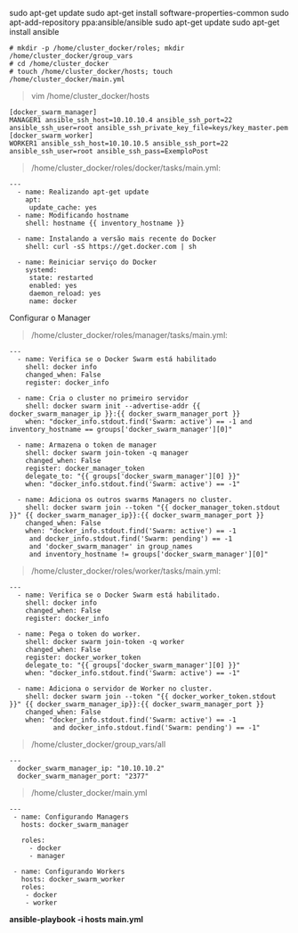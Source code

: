 sudo apt-get update
sudo apt-get install software-properties-common
sudo apt-add-repository ppa:ansible/ansible
sudo apt-get update
sudo apt-get install ansible

```console
# mkdir -p /home/cluster_docker/roles; mkdir /home/cluster_docker/group_vars
# cd /home/cluster_docker
# touch /home/cluster_docker/hosts; touch /home/cluster_docker/main.yml
```

>vim /home/cluster_docker/hosts

```
[docker_swarm_manager]
MANAGER1 ansible_ssh_host=10.10.10.4 ansible_ssh_port=22 ansible_ssh_user=root ansible_ssh_private_key_file=keys/key_master.pem
[docker_swarm_worker]
WORKER1 ansible_ssh_host=10.10.10.5 ansible_ssh_port=22 ansible_ssh_user=root ansible_ssh_pass=ExemploPost
```
 
 >/home/cluster_docker/roles/docker/tasks/main.yml:

```
---
  - name: Realizando apt-get update
    apt:
     update_cache: yes
  - name: Modificando hostname
    shell: hostname {{ inventory_hostname }}

  - name: Instalando a versão mais recente do Docker
    shell: curl -sS https://get.docker.com | sh

  - name: Reiniciar serviço do Docker
    systemd:
     state: restarted
     enabled: yes
     daemon_reload: yes
     name: docker
```


Configurar o Manager
>/home/cluster_docker/roles/manager/tasks/main.yml:

```
---
  - name: Verifica se o Docker Swarm está habilitado
    shell: docker info
    changed_when: False
    register: docker_info

  - name: Cria o cluster no primeiro servidor
    shell: docker swarm init --advertise-addr {{ docker_swarm_manager_ip }}:{{ docker_swarm_manager_port }}
    when: "docker_info.stdout.find('Swarm: active') == -1 and inventory_hostname == groups['docker_swarm_manager'][0]"

  - name: Armazena o token de manager
    shell: docker swarm join-token -q manager
    changed_when: False
    register: docker_manager_token
    delegate_to: "{{ groups['docker_swarm_manager'][0] }}"
    when: "docker_info.stdout.find('Swarm: active') == -1"
 
  - name: Adiciona os outros swarms Managers no cluster.
    shell: docker swarm join --token "{{ docker_manager_token.stdout }}" {{ docker_swarm_manager_ip}}:{{ docker_swarm_manager_port }} 
    changed_when: False
    when: "docker_info.stdout.find('Swarm: active') == -1
     and docker_info.stdout.find('Swarm: pending') == -1
     and 'docker_swarm_manager' in group_names
     and inventory_hostname != groups['docker_swarm_manager'][0]"
```

>/home/cluster_docker/roles/worker/tasks/main.yml:

```
---
  - name: Verifica se o Docker Swarm está habilitado.
    shell: docker info
    changed_when: False
    register: docker_info

  - name: Pega o token do worker.
    shell: docker swarm join-token -q worker
    changed_when: False
    register: docker_worker_token
    delegate_to: "{{ groups['docker_swarm_manager'][0] }}"
    when: "docker_info.stdout.find('Swarm: active') == -1"

  - name: Adiciona o servidor de Worker no cluster.
    shell: docker swarm join --token "{{ docker_worker_token.stdout }}" {{ docker_swarm_manager_ip}}:{{ docker_swarm_manager_port }}
    changed_when: False
    when: "docker_info.stdout.find('Swarm: active') == -1
           and docker_info.stdout.find('Swarm: pending') == -1"
```

>/home/cluster_docker/group_vars/all
```
---
  docker_swarm_manager_ip: "10.10.10.2"
  docker_swarm_manager_port: "2377"
```

>/home/cluster_docker/main.yml

```
---
 - name: Configurando Managers
   hosts: docker_swarm_manager

   roles:
     - docker
     - manager

 - name: Configurando Workers
   hosts: docker_swarm_worker
   roles:
    - docker
    - worker

```
 **ansible-playbook -i hosts main.yml**